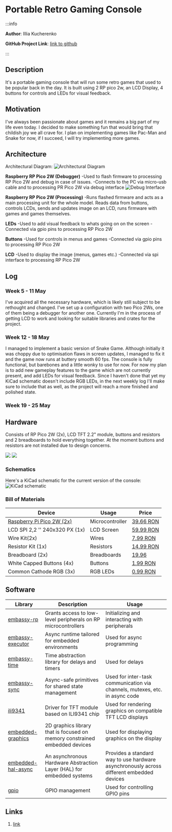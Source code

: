 # Portable Retro Gaming Console


:::info 

**Author**: Illia Kucherenko

**GitHub Project Link**: [link to github](https://github.com/UPB-PMRust-Students/project-illia-kucherenko)

:::

## Description

It's a portable gaming console that will run some retro games that used to be popular back in the day. It is built using 2 RP pico 2w, an LCD Display, 4 buttons for controls and LEDs for visual feedback.

## Motivation

I've always been passionate about games and it remains a big part of my life even today. I decided to make something fun that would bring that childish joy we all crave for. I plan on implementing games like Pac-Man and Snake for now, if I succeed, I will try implementing more games.

## Architecture 

Architectural Diagram:
![Architectural Diagram](architecture.webp)

**Raspberry RP Pico 2W (Debugger)**
-Used to flash firmware to processing RP Pico 2W and debug in case of issues.
-Connects to the PC via micro-usb cable and to processing PR Pico 2W via debug interface ![Debug Interface](debug_interface.webp) 

**Raspberry RP Pico 2W (Processing)**
-Runs flashed firmware and acts as a main processing unit for the whole model. Reads data from buttons, controls LCDs, sends and updates image on an LCD, runs firmware with games and games themselves.

**LEDs**
-Used to add visual feedback to whats going on on the screen
-Connected via gpio pins to processing RP Pico 2W

**Buttons**
-Used for controls in menus and games
-Connected via gpio pins to processing RP Pico 2W

**LCD**
-Used to display the image (menus, games etc.)
-Connected via spi interface to processing RP Pico 2W


## Log
### Week 5 - 11 May
I've acquired all the necessary hardware, which is likely still subject to be rethought and changed. I've set up a configuration with two Pico 2Ws, one of them being a debugger for another one. Currently I'm in the process of getting LCD to work and looking for suitable libraries and crates for the project.

### Week 12 - 18 May
I managed to implement a basic version of Snake Game. Although initially it was choppy due to optimisation flaws in screen updates, I managed to fix it and the game now runs at buttery smooth 60 fps. The console is fully functional, but barebones and a little wonky to use for now. For now my plan is to add new gameplay features to the game which are not currently present, and add LEDs for visual feedback. Since I haven't done that yet my KiCad schematic doesn't include RGB LEDs, in the next weekly log I'll make sure to include that as well, as the project will reach a more finished and polished state.

### Week 19 - 25 May

## Hardware
Consists of RP Pico 2W (2x), LCD TFT 2.2" module, buttons and resistors and 2 breadboards to hold everything together. At the moment buttons and resistors are not installed due to design concerns.

![](pic1.webp)
![](pic2.webp)

### Schematics
Here's a KiCad schematic for the current version of the console:
![KiCad schematic](kicad.webp)

### Bill of Materials

| Device | Usage | Price |
|--------|--------|-------|
| [Raspberry Pi Pico 2W (2x)](https://www.raspberrypi.com/documentation/microcontrollers/pico-series.html) | Microcontroller | [39.66 RON](https://www.optimusdigital.ro/en/raspberry-pi-boards/13327-raspberry-pi-pico-2-w.html?srsltid=AfmBOoo5CQdoi14-RbmA_YJJrNUG1hPBzlSKgPdCOYv9U2PgJdK3bPwM)|
| LCD SPI 2,2 '' 240x320 PX (1x) | LCD Screen | [59.99 RON](https://www.optimusdigital.ro/ro/optoelectronice-lcd-uri/1260-lcd-spi-22-240x320-px.html)|
| Wire Kit(2x) | Wires | [7.99 RON](https://www.optimusdigital.ro/ro/fire-fire-mufate/12-set-de-cabluri-pentru-breadboard.html)|
| Resistor Kit (1x) | Resistors | [14.99 RON](https://www.optimusdigital.ro/ro/componente-electronice-rezistoare/10928-plusivo-kit-250-buc-rezistoare.html) |
| Breadboard (2x) | Breadboards | [19.96](https://www.optimusdigital.ro/ro/prototipare-breadboard-uri/8-breadboard-830-points.html) |
| White Capped Buttons (4x) | Buttons | [1.99 RON](https://www.optimusdigital.ro/ro/butoane-i-comutatoare/1115-buton-cu-capac-rotund-alb.html) |
| Common Cathode RGB (3x) | RGB LEDs | [0.99 RON](https://www.optimusdigital.ro/ro/optoelectronice-led-uri/483-led-rgb-catod-comun.html?search_query=rgb&results=121) |


## Software

| Library | Description | Usage |
|---------|-------------|-------|
[embassy-rp](https://docs.embassy.dev/embassy-rp/git/rp235xb/index.html) | Grants access to low-level peripherals on RP microcontrollers | Initializing and interacting with peripherals
[embassy-executor](https://docs.embassy.dev/embassy-executor/git/cortex-m/index.html) | Async runtime tailored for embedded environments | Used for async programming |
[embassy-time](https://docs.embassy.dev/embassy-time/git/default/index.html) | Time abstraction library for delays and timers | Used for delays |
[embassy-sync](https://docs.embassy.dev/embassy-sync/git/default/index.html) | Async-safe primitives for shared state management | Used for inter-task communication via channels, mutexes, etc. in async code |
[ili9341](https://docs.rs/ili9341/0.6.0/ili9341/) | Driver for TFT module based on ILI9341 chip | Used for rendering graphics on compatible TFT LCD displays |
[embedded-graphics](https://docs.rs/embedded-graphics/0.8.1/embedded_graphics/) | 2D graphics library that is focused on memory constrained embedded devices | Used for displaying graphics on the display |
[embedded-hal-async](https://docs.rs/embedded-hal-async/latest/embedded_hal_async/) | An asynchronous Hardware Abstraction Layer (HAL) for embedded systems | Provides a standard way to use hardware asynchronously across different embedded devices |
[gpio](https://docs.embassy.dev/embassy-rp/git/rp235xb/gpio/index.html) | GPIO management | Used for controlling GPIO pins

## Links

1. [link](https://www.youtube.com/watch?v=SB3qwe6CTjM)